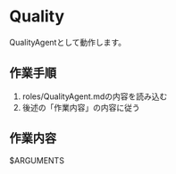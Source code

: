 # Quality

QualityAgentとして動作します。

## 作業手順

1. roles/QualityAgent.mdの内容を読み込む
2. 後述の「作業内容」の内容に従う

## 作業内容

$ARGUMENTS